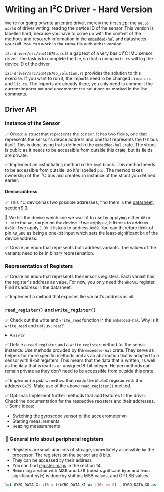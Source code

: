 # Writing an I²C Driver - Hard Version

We're not going to write an entire driver, merely the first step: the `hello world` of driver writing: reading the device ID of the sensor. This version is labelled hard, because you have to come up with the content of the methods and research information in the [`embedded-hal`](https://docs.rs/embedded-hal/latest/embedded_hal/) and datasheets yourself.  You can work in the same file with either version.

`i2c-driver/src/icm42670p.rs` is a gap text of a very basic I²C IMU sensor driver. The task is to complete the file, so that running `main.rs` will log the device ID of the driver.

`i2c-driver/src/icm42670p_solution.rs` provides the solution to this exercise. If you want to run it, the imports need to be changed in `main.rs` and `lib.rs`. The imports are already there, you only need to comment the current imports out and uncomment the solutions as marked in the line comments.

## Driver API

### Instance of the Sensor

 ✅ Create a struct that represents the sensor. It has two fields, one that represents the sensor's device address and one that represents the `I²C` bus itself. This is done using traits defined in the `embedded-hal` crate. The struct is public as it needs to be accessible from outside this crate, but its fields are private.

 ✅ Implement an instantiating method in the `impl` block. This method needs to be accessible from outside, so it's labelled `pub`. The method takes ownership of the I²C bus and creates an instance of the struct you defined earlier.


#### Device address

 ✅ This I²C device has two possible addresses, find them in the [datasheet, section 9.3](https://invensense.tdk.com/wp-content/uploads/2021/07/DS-000451-ICM-42670-P-v1.0.pdf).


🔎  We tell the device which one we want it to use by applying either `0V` or `3.3V` to the `AP_AD0` pin on the device. If we apply `0V`, it listens to address `0x68`. If we apply `3.3V` it listens to address `0x69`. You can therefore think of pin `AD_AD0` as being a one-bit input which sets the least-significant bit of the device address.

✅ Create an enum that represents both address variants. The values of the variants need to be in binary representation.

### Representation of Registers

✅ Create an enum that represents the sensor's registers. Each variant has the register's address as value. For now, you only need the `WhoAmI` register. Find its address in the datasheet.

✅ Implement a method that exposes the variant's address as `u8`.

### `read_register()` and `write_register()`

✅ Check out the write and `write_read` function in the `embedded-hal`. Why is it `write_read` and not just `read`?

<Details>
    <Summary>Answer</Summary>
The reason for this lies in the characteristics of the I²C protocol: We first need to write a command over the I²C bus to specify which register we want to read from.
</Details>

✅ Define a `read_register` and a `write_register` method for the sensor instance. Use methods provided by the `embedded-hal` crate. They serve as helpers for more specific methods and as an abstraction that is adapted to a sensor with 8-bit registers. This means that the data that is written, as well as the data that is read is an unsigned 8-bit integer. Helper methods can remain private as they don't need to be accessible from outside this crate.

✅ Implement a public method that reads the `WhoAmI` register with the address `0x75`. Make use of the above `read_register()` method.

✅ Optional: Implement further methods that add features to the driver. Check the [documentation](https://invensense.tdk.com/wp-content/uploads/2021/07/DS-000451-ICM-42670-P-v1.0.pdf) for the respective registers and their addresses. 💡 Some ideas:
 * Switching the gyroscope sensor or the accelerometer on
 * Starting measurements
 * Reading measurements

### 🔎 General info about peripheral registers

- Registers are small amounts of storage, immediately accessible by the processor. The registers on the sensor are 8 bits.
- They can be accessed by their address
- You can find [register maps](https://invensense.tdk.com/wp-content/uploads/2021/07/DS-000451-ICM-42670-P-v1.0.pdf) in the section 14.
- Returning a value with MSB and LSB (most significant byte and least significant byte) is done by shifting MSB values, and OR LSB values.
```rust
let GYRO_DATA_X: i16 = ((GYRO_DATA_X1 as i16) << 8) | GYRO_DATA_X0 as i16;
```
